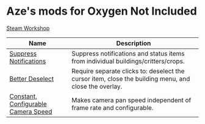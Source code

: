 # Aze's mods for Oxygen Not Included

[Steam Workshop](https://steamcommunity.com/profiles/76561198044590606/myworkshopfiles/?appid=457140)


|**Name**|**Description**|
|---|---|
|[Suppress Notifications](https://steamcommunity.com/sharedfiles/filedetails/?id=1832319118)|Suppress notifications and status items from individual buildings/critters/crops.|
|[Better Deselect](https://steamcommunity.com/sharedfiles/filedetails/?id=1870696175)|Require separate clicks to: deselect the cursor item, close the building menu, and close the overlay.|
|[Constant, Configurable Camera Speed](https://steamcommunity.com/sharedfiles/filedetails/?id=1845747605)|Makes camera pan speed independent of frame rate and configurable.|

